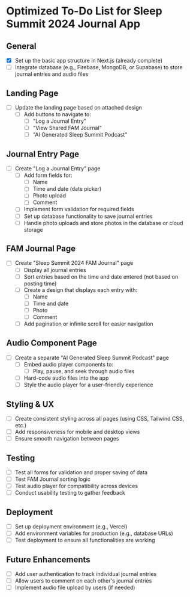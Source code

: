 # Optimized To-Do List for Sleep Summit 2024 Journal App

## General
- [x] Set up the basic app structure in Next.js (already complete)
- [ ] Integrate database (e.g., Firebase, MongoDB, or Supabase) to store journal entries and audio files

## Landing Page
- [ ] Update the landing page based on attached design
  - [ ] Add buttons to navigate to:
    - [ ] "Log a Journal Entry"
    - [ ] "View Shared FAM Journal"
    - [ ] "AI Generated Sleep Summit Podcast"

## Journal Entry Page
- [ ] Create "Log a Journal Entry" page
  - [ ] Add form fields for:
    - [ ] Name
    - [ ] Time and date (date picker)
    - [ ] Photo upload
    - [ ] Comment
  - [ ] Implement form validation for required fields
  - [ ] Set up database functionality to save journal entries
  - [ ] Handle photo uploads and store photos in the database or cloud storage

## FAM Journal Page
- [ ] Create "Sleep Summit 2024 FAM Journal" page
  - [ ] Display all journal entries
  - [ ] Sort entries based on the time and date entered (not based on posting time)
  - [ ] Create a design that displays each entry with:
    - [ ] Name
    - [ ] Time and date
    - [ ] Photo
    - [ ] Comment
  - [ ] Add pagination or infinite scroll for easier navigation

## Audio Component Page
- [ ] Create a separate "AI Generated Sleep Summit Podcast" page
  - [ ] Embed audio player components to:
    - [ ] Play, pause, and seek through audio files
  - [ ] Hard-code audio files into the app
  - [ ] Style the audio player for a user-friendly experience

## Styling & UX
- [ ] Create consistent styling across all pages (using CSS, Tailwind CSS, etc.)
- [ ] Add responsiveness for mobile and desktop views
- [ ] Ensure smooth navigation between pages

## Testing
- [ ] Test all forms for validation and proper saving of data
- [ ] Test FAM Journal sorting logic
- [ ] Test audio player for compatibility across devices
- [ ] Conduct usability testing to gather feedback

## Deployment
- [ ] Set up deployment environment (e.g., Vercel)
- [ ] Add environment variables for production (e.g., database URLs)
- [ ] Test deployment to ensure all functionalities are working

## Future Enhancements
- [ ] Add user authentication to track individual journal entries
- [ ] Allow users to comment on each other's journal entries
- [ ] Implement audio file upload by users (if needed)